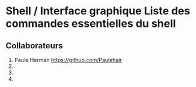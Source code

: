 # Shell / Interface graphique Liste des commandes essentielles du shell

## Collaborateurs
1. Paule Herman https://github.com/Paulehair
2.
3.
4.
